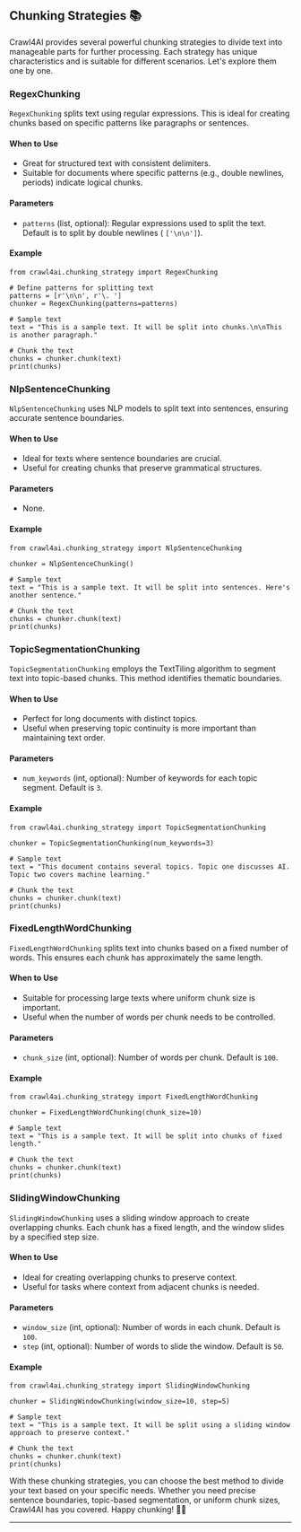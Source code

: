 ## Chunking Strategies 📚

Crawl4AI provides several powerful chunking strategies to divide text into manageable parts for further processing. Each strategy has unique characteristics and is suitable for different scenarios. Let's explore them one by one.

### RegexChunking

`RegexChunking` splits text using regular expressions. This is ideal for creating chunks based on specific patterns like paragraphs or sentences.

#### When to Use

- Great for structured text with consistent delimiters.
- Suitable for documents where specific patterns (e.g., double newlines, periods) indicate logical chunks.

#### Parameters

- `patterns` (list, optional): Regular expressions used to split the text. Default is to split by double newlines ( `['\n\n']`).

#### Example

```hljs python
from crawl4ai.chunking_strategy import RegexChunking

# Define patterns for splitting text
patterns = [r'\n\n', r'\. ']
chunker = RegexChunking(patterns=patterns)

# Sample text
text = "This is a sample text. It will be split into chunks.\n\nThis is another paragraph."

# Chunk the text
chunks = chunker.chunk(text)
print(chunks)

```

### NlpSentenceChunking

`NlpSentenceChunking` uses NLP models to split text into sentences, ensuring accurate sentence boundaries.

#### When to Use

- Ideal for texts where sentence boundaries are crucial.
- Useful for creating chunks that preserve grammatical structures.

#### Parameters

- None.

#### Example

```hljs makefile
from crawl4ai.chunking_strategy import NlpSentenceChunking

chunker = NlpSentenceChunking()

# Sample text
text = "This is a sample text. It will be split into sentences. Here's another sentence."

# Chunk the text
chunks = chunker.chunk(text)
print(chunks)

```

### TopicSegmentationChunking

`TopicSegmentationChunking` employs the TextTiling algorithm to segment text into topic-based chunks. This method identifies thematic boundaries.

#### When to Use

- Perfect for long documents with distinct topics.
- Useful when preserving topic continuity is more important than maintaining text order.

#### Parameters

- `num_keywords` (int, optional): Number of keywords for each topic segment. Default is `3`.

#### Example

```hljs makefile
from crawl4ai.chunking_strategy import TopicSegmentationChunking

chunker = TopicSegmentationChunking(num_keywords=3)

# Sample text
text = "This document contains several topics. Topic one discusses AI. Topic two covers machine learning."

# Chunk the text
chunks = chunker.chunk(text)
print(chunks)

```

### FixedLengthWordChunking

`FixedLengthWordChunking` splits text into chunks based on a fixed number of words. This ensures each chunk has approximately the same length.

#### When to Use

- Suitable for processing large texts where uniform chunk size is important.
- Useful when the number of words per chunk needs to be controlled.

#### Parameters

- `chunk_size` (int, optional): Number of words per chunk. Default is `100`.

#### Example

```hljs makefile
from crawl4ai.chunking_strategy import FixedLengthWordChunking

chunker = FixedLengthWordChunking(chunk_size=10)

# Sample text
text = "This is a sample text. It will be split into chunks of fixed length."

# Chunk the text
chunks = chunker.chunk(text)
print(chunks)

```

### SlidingWindowChunking

`SlidingWindowChunking` uses a sliding window approach to create overlapping chunks. Each chunk has a fixed length, and the window slides by a specified step size.

#### When to Use

- Ideal for creating overlapping chunks to preserve context.
- Useful for tasks where context from adjacent chunks is needed.

#### Parameters

- `window_size` (int, optional): Number of words in each chunk. Default is `100`.
- `step` (int, optional): Number of words to slide the window. Default is `50`.

#### Example

```hljs vbnet
from crawl4ai.chunking_strategy import SlidingWindowChunking

chunker = SlidingWindowChunking(window_size=10, step=5)

# Sample text
text = "This is a sample text. It will be split using a sliding window approach to preserve context."

# Chunk the text
chunks = chunker.chunk(text)
print(chunks)

```

With these chunking strategies, you can choose the best method to divide your text based on your specific needs. Whether you need precise sentence boundaries, topic-based segmentation, or uniform chunk sizes, Crawl4AI has you covered. Happy chunking! 📝✨

* * *